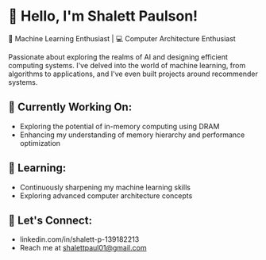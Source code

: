 # 👋 Hello, I'm Shalett Paulson!

🌟 Machine Learning Enthusiast | 💻 Computer Architecture Enthusiast

Passionate about exploring the realms of AI and designing efficient computing systems. I've delved into the world of machine learning, from algorithms to applications, and I've even built projects around recommender systems.

## 🔭 Currently Working On:
- Exploring the potential of in-memory computing using DRAM
- Enhancing my understanding of memory hierarchy and performance optimization
  
## 🌱 Learning:
- Continuously sharpening my machine learning skills
- Exploring advanced computer architecture concepts

## 💬 Let's Connect:
- linkedin.com/in/shalett-p-139182213
- Reach me at shalettpaul01@gmail.com
 


